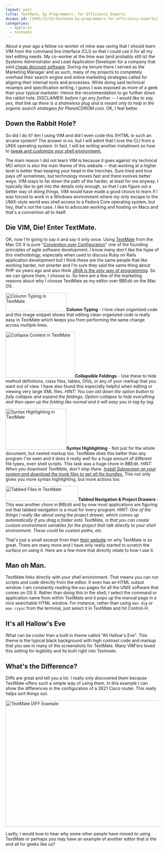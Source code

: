 ```yaml
--- 
layout: post
title: TextMate, by Programmers, for Efficiency Experts
disqus_id: /2005/12/22/textmate-by-programmers-for-efficiency-experts/
categories: 
  - apple-os
  - textmate
---
```



<p> About a year ago a fellow co-worker of mine was raving that I should learn VIM from the command line interface (CLI) so that I could use it for all my text editing needs. My co-worker at the time was (and probably still is) the Systems Administrator and Lead Application Developer for a company that sold <a href="http://www.planetcdrom.com/" title="Buy Cheap Discounted Educational Software">cheap discount software</a>. During my tenure there I served as the Marketing Manager and as such, many of my projects to completely overhaul their search engine and online marketing strategies called for aligning their internal tools and processes. While doing said technical revamps and specification writing, I guess I was exposed as more of a geek than your typical marketer. Hence the recommendation to go further down the rabbit hole. <em>DISCLAIMER: before I go any further -- I would like to say, yes, that link up there is a shameless plug and is meant only to help in the organic search strategies for PlanetCDROM.com.</em> OK, I feel better. </p>


<h2>Down the Rabbit Hole? </h2>

<p>So did I do it? Am I using VIM and did I even code this XHTML in such an arcane system? The answer is no, but I will admit that I love the CLI from a UNIX operating system. In fact, I will be writing another installment on how to <a href="/2006/03/19/getting-on-good-terms-with-the-os-x-shell/">tweak and customize your shell environment.</a></p>

<p>The main reason I did not learn VIM is because it goes against my technical MO which is also the main theme of this website -- that working at a higher level is better than keeping your head in the trenches. Sure tried and true pays off sometimes, but technology moves fast and there evolves better ways. VIM stays to far down the path of the harder, at least for me anyway. I typically like to get into the details only enough, so that I can figure out a better way of doing things. VIM would have made a good choice to learn if I was forced to work in a Windows environment where my only escape to the UNIX-style world was shell access to a Fedora Core operating system, but hey, that's not the case. I like to advocate working and hosting on Macs and that's a convention all to itself. </p>


<h2>Die VIM, Die! Enter TextMate.</h2>

<p class="clearfix">OK, now I'm going to say it and say it only once. Using <a href="http://macromates.com/" title="Code and markup brought into the 21st century.">TextMate</a> from the Mac OS X is pure &quot;<a href="http://agilemanifesto.org/" title="Agile Software Develeopment Manifesto">Convention over Configuration</a>&quot; one of the founding principles of agile software development. I know many don't like the hype of this methodology, especially when used to discuss Ruby on Rails application development but I think these are the same people that like working harder, not smarter and I'm sure they said the same thing about PHP six years ago and also think <a href="http://troutgirl.com/blog/index.php?/archives/22_Friendster_goes_PHP.html" title="JAVA vs. PHP, go discuss it elsewhere!">JAVA is the only way of programming</a>. So we can ignore them, I choose to. So here are a few of the marketing reasons  about why I choose TextMate as my editor over BBEdit on the Mac OS.</p>

<p class="clearfix"><img src="/assets/columns.gif" alt="Column Typing in TextMate" width="200" height="60" class="floatr ml20" /><strong>Column Typing</strong> - I love clean organized code and this image snippet shows that editing clean organized code is really easy in TextMate which keeps you from performing the same change across multiple lines. </p>

<p class="clearfix"><img src="/assets/foldings.gif" alt="Collapse Content in TextMate" width="228" height="150" class="floatr ml20" /><strong>Collapsible Foldings</strong> - Use these to hide method definitions, class files, tables, DIVs, or any of your markup that you want out of view. I have also found this especially helpful when editing or viewing very large XML files. <em>HINT: You can old down the option button to fully collapse and expand the foldings. Option-collapse to hide everything and then open up the folding like normal and it will easy you in tag by tag. </em></p>

<p class="clearfix"><img src="/assets/syntax.png" alt="Syntax Highlighting in TextMate" width="200" height="135" class="floatr ml20" /><strong>Syntax Highlighting</strong> - Not just for the whole document, but nested markup too. TextMate does this better than any program I've seen and it does it really well for a huge amount of different file types, even shell scripts. This task was a huge chore in BBEdit. <em>HINT: When you download TextMate, don't stop there. <a href="http://macromates.com/textmate/manual/bundles.html#getting_more_bundles" title="Get more TextMate bundles with subversion.">Install Subversion on your system and download the trunk files to get all the bundles.</a></em> This not only gives you more syntax highlighting, but more actions too. </p>

<p class="clearfix"><img src="/assets/tabs.gif" alt="Tabbed Files in TextMate" width="239" height="49" class="floatr ml20" /><strong>Tabbed Navigation &amp; Project Drawers </strong>- This was another chore in BBEdit and by now most applications are figuring out that tabbed navigation is a must for every program. HINT: <em>One of the things I really like about using the project drawer, which comes up automatically if you drag a folder onto TextMate, is that you can create custom environment variables for the project that talk directly to your shell environment. These could be custom paths, etc. </em></p>

<p>That's just a small excerpt from their <a href="http://macromates.com/" title="Code and markup brought into the 21st century.">their website</a> on why TextMate is so great. There are many more and I have only really started to scratch the surface on using it. Here are a few more that directly relate to how I use it. </p><a name="manpages" class="anchor"></a>


<h2>Man oh Man.</h2>

<p>TextMate links directly with your shell environment. That means you can run scripts and code directly from the editor. It even has an HTML output window. I am constantly reading the <code>man</code> pages for all the UNIX software that comes on OS X. Rather than doing this in the shell, I select the command or application name from within TextMate and it pops up the manual page in a nice searchable HTML window. For instance, rather than using <code>man dig</code> or <code>man rsync</code> from the terminal, just select it in TextMate and hit Control-H. </p>


<h2>It's all Hallow's Eve</h2>

<p>What can be cooler than a built in theme called &quot;All Hallow's Eve&quot;. This theme is the typical black background with high contrast code and markup that you see in many of the screenshots for TextMate. Many VIM'ers loved this setting for legibility and its built right into Textmate. </p>


<h2>What's the Difference?</h2>

<p>Diffs are great and tell you a lot. I really only discovered them because TextMate offers such a simple way of using them. In this example I can show the differences in the configuration of a 2621 Cisco router. This really helps sort things out.</p>

<div class="center">
  <img src="/assets/textmate-diff.gif" alt="TextMate DIFF Example" width="539" height="415" class="shadow" />
</div>
		
<p>Lastly, I would love to hear why some other people have moved to using TextMate or perhaps you may have an example of another editor that is the end all for geeks like us?</p>

